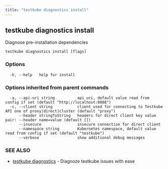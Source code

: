 ```yaml
---
title: "testkube diagnostics install"
---
```

<head>
  <meta name="docsearch:indexPrefix" content="reference-doc" />
</head>

## testkube diagnostics install

Diagnose pre-installation dependencies

```
testkube diagnostics install [flags]
```

### Options

```
  -h, --help   help for install
```

### Options inherited from parent commands

```
  -a, --api-uri string          api uri, default value read from config if set (default "http://localhost:8088")
  -c, --client string           client used for connecting to Testkube API one of proxy|direct|cluster (default "proxy")
      --header stringToString   headers for direct client key value pair: --header name=value (default [])
      --insecure                insecure connection for direct client
      --namespace string        Kubernetes namespace, default value read from config if set (default "testkube")
      --verbose                 show additional debug messages
```

### SEE ALSO

* [testkube diagnostics](testkube-diagnostics.md)	 - Diagnoze testkube issues with ease

